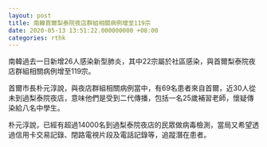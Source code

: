 ```yaml
---
layout: post
title: 南韓首爾梨泰院夜店群組相關病例增至119宗
date: 2020-05-13 13:51:22.000000000 +08:00
categories: rthk
---
```


南韓過去一日新增26人感染新型肺炎，其中22宗屬於社區感染，與首爾梨泰院夜店群組相關病例增至119宗。

首爾市長朴元淳說，與夜店群組相關病例當中，有69名患者來自首爾，近30人從未到過梨泰院夜店，意味他們是受到二代傳播，包括一名25歲補習老師，懷疑傳染給八名中學生。

朴元淳說，已經有超過14000名到過梨泰院夜店的民眾做病毒檢測，當局又希望透過信用卡交易記錄、閉路電視片段及電話記錄等，追蹤潛在患者。
